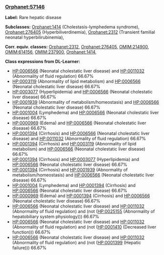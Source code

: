 
### [Orphanet:57146](http://www.orpha.net/ORDO/Orphanet_57146)
**Label:** Rare hepatic disease

**Subclasses:** [Orphanet:1414](http://www.orpha.net/ORDO/Orphanet_1414) (Cholestasis-lymphedema syndrome), [Orphanet:276405](http://www.orpha.net/ORDO/Orphanet_276405) (Hyperbiliverdinemia), [Orphanet:2312](http://www.orpha.net/ORDO/Orphanet_2312) (Transient familial neonatal hyperbilirubinemia), 

**Corr. equiv. classes:** [Orphanet:2312](http://www.orpha.net/ORDO/Orphanet_2312), [Orphanet:276405](http://www.orpha.net/ORDO/Orphanet_276405), [OMIM:214900](http://purl.obolibrary.org/obo/OMIM_214900), [OMIM:614156](http://purl.obolibrary.org/obo/OMIM_614156), [OMIM:237900](http://purl.obolibrary.org/obo/OMIM_237900), [Orphanet:1414](http://www.orpha.net/ORDO/Orphanet_1414), 

**Class expressions from DL-Learner:**

- [HP:0006566](http://purl.obolibrary.org/obo/HP_0006566) (Neonatal cholestatic liver disease) and [HP:0011032](http://purl.obolibrary.org/obo/HP_0011032) (Abnormality of fluid regulation) 66.67%
- [HP:0003119](http://purl.obolibrary.org/obo/HP_0003119) (Abnormality of lipid metabolism) and [HP:0006566](http://purl.obolibrary.org/obo/HP_0006566) (Neonatal cholestatic liver disease) 66.67%
- [HP:0003077](http://purl.obolibrary.org/obo/HP_0003077) (Hyperlipidemia) and [HP:0006566](http://purl.obolibrary.org/obo/HP_0006566) (Neonatal cholestatic liver disease) 66.67%
- [HP:0001939](http://purl.obolibrary.org/obo/HP_0001939) (Abnormality of metabolism/homeostasis) and [HP:0006566](http://purl.obolibrary.org/obo/HP_0006566) (Neonatal cholestatic liver disease) 66.67%
- [HP:0001004](http://purl.obolibrary.org/obo/HP_0001004) (Lymphedema) and [HP:0006566](http://purl.obolibrary.org/obo/HP_0006566) (Neonatal cholestatic liver disease) 66.67%
- [HP:0000969](http://purl.obolibrary.org/obo/HP_0000969) (Edema) and [HP:0006566](http://purl.obolibrary.org/obo/HP_0006566) (Neonatal cholestatic liver disease) 66.67%
- [HP:0001394](http://purl.obolibrary.org/obo/HP_0001394) (Cirrhosis) and [HP:0006566](http://purl.obolibrary.org/obo/HP_0006566) (Neonatal cholestatic liver disease) and [HP:0011032](http://purl.obolibrary.org/obo/HP_0011032) (Abnormality of fluid regulation) 66.67%
- [HP:0001394](http://purl.obolibrary.org/obo/HP_0001394) (Cirrhosis) and [HP:0003119](http://purl.obolibrary.org/obo/HP_0003119) (Abnormality of lipid metabolism) and [HP:0006566](http://purl.obolibrary.org/obo/HP_0006566) (Neonatal cholestatic liver disease) 66.67%
- [HP:0001394](http://purl.obolibrary.org/obo/HP_0001394) (Cirrhosis) and [HP:0003077](http://purl.obolibrary.org/obo/HP_0003077) (Hyperlipidemia) and [HP:0006566](http://purl.obolibrary.org/obo/HP_0006566) (Neonatal cholestatic liver disease) 66.67%
- [HP:0001394](http://purl.obolibrary.org/obo/HP_0001394) (Cirrhosis) and [HP:0001939](http://purl.obolibrary.org/obo/HP_0001939) (Abnormality of metabolism/homeostasis) and [HP:0006566](http://purl.obolibrary.org/obo/HP_0006566) (Neonatal cholestatic liver disease) 66.67%
- [HP:0001004](http://purl.obolibrary.org/obo/HP_0001004) (Lymphedema) and [HP:0001394](http://purl.obolibrary.org/obo/HP_0001394) (Cirrhosis) and [HP:0006566](http://purl.obolibrary.org/obo/HP_0006566) (Neonatal cholestatic liver disease) 66.67%
- [HP:0000969](http://purl.obolibrary.org/obo/HP_0000969) (Edema) and [HP:0001394](http://purl.obolibrary.org/obo/HP_0001394) (Cirrhosis) and [HP:0006566](http://purl.obolibrary.org/obo/HP_0006566) (Neonatal cholestatic liver disease) 66.67%
- [HP:0006566](http://purl.obolibrary.org/obo/HP_0006566) (Neonatal cholestatic liver disease) and [HP:0011032](http://purl.obolibrary.org/obo/HP_0011032) (Abnormality of fluid regulation) and (not ([HP:0025155](http://purl.obolibrary.org/obo/HP_0025155) (Abnormality of hepatobiliary system physiology))) 66.67%
- [HP:0006566](http://purl.obolibrary.org/obo/HP_0006566) (Neonatal cholestatic liver disease) and [HP:0011032](http://purl.obolibrary.org/obo/HP_0011032) (Abnormality of fluid regulation) and (not ([HP:0001410](http://purl.obolibrary.org/obo/HP_0001410) (Decreased liver function))) 66.67%
- [HP:0006566](http://purl.obolibrary.org/obo/HP_0006566) (Neonatal cholestatic liver disease) and [HP:0011032](http://purl.obolibrary.org/obo/HP_0011032) (Abnormality of fluid regulation) and (not ([HP:0001399](http://purl.obolibrary.org/obo/HP_0001399) (Hepatic failure))) 66.67%



